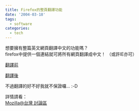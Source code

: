 ```yaml
---
title: Firefox的整頁翻譯功能
date: '2004-03-18'
tags:
  - software
categories:
  - tech
---
```

想要擁有整篇英文網頁翻譯中文的功能嗎？  
firefox中提供一個連結就可將所有網頁翻譯成中文！ （或許IE亦可）  
  
[翻譯前](http://wshlab2.ee.kuas.edu.tw/personal/yurenju/archives/Screenshot.html)  
  
  
[翻譯後](http://wshlab2.ee.kuas.edu.tw/personal/yurenju/archives/Screenshot-1.html)  
  
  
不過翻譯的好不好我就不保證囉... :-D  
  
詳情請看：  
[Mozilla@台灣 討論區](http://www.csie.ntu.edu.tw/~piaip/mozilla/forum/viewtopic.php?t=2168)